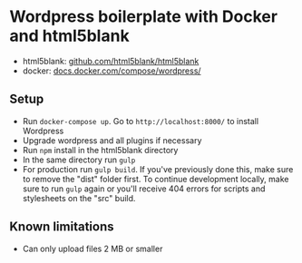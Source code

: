 # Wordpress boilerplate with Docker and html5blank

* html5blank: [github.com/html5blank/html5blank](https://github.com/html5blank/html5blank)
* docker: [docs.docker.com/compose/wordpress/](https://docs.docker.com/compose/wordpress/)

## Setup

* Run `docker-compose up`. Go to `http://localhost:8000/` to install Wordpress
* Upgrade wordpress and all plugins if necessary
* Run `npm` install in the html5blank directory
* In the same directory run `gulp`
* For production run `gulp build`. If you've previously done this, make sure to remove the "dist" folder first. To continue development locally, make sure to run `gulp` again or you'll receive 404 errors for scripts and stylesheets on the "src" build.

## Known limitations

* Can only upload files 2 MB or smaller